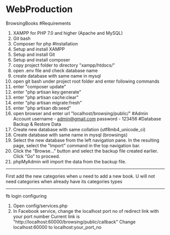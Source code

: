 # WebProduction
BrowsingBooks
#Requirements
1. XAMPP for PHP 7.0 and higher (Apache and MySQL)
2. Git bash
3. Composer for php
#Installation 
1. Setup and install XAMPP
2. Setup and install Git
3. Setup and install composer
4. copy project folder to directory "xampp/htdocs/"
5. open .env file and check database name
6. create database with same name in mysql
6. open git bash under project root folder and enter following commands
7. enter "composer update"
8. enter "php artisan key:generate"
9. enter "php artisan cache:clear"
10. enter "php artisan migrate:fresh"
11. enter "php artisan db:seed"
11. open browser and enter url "localhost/browsing/public/"
#Admin Account
username - admin@gmail.com
password - 123456
#Database Backup & Restore Data
1. Create new database with same collation (utf8mb4_unicode_ci)
2. Create database with same name in mysql (browsings)
3. Select the new database from the left navigation pane. In the resulting page, select the "Import" command in the top navigation bar. 
4. Click the "Browse…" button and select the backup file created earlier. Click "Go" to proceed.
5. phpMyAdmin will import the data from the backup file.
*****
First add the new categories when u need to add a new book. U will not need categories when already have its categories types
*****
fb login configuring
1. Open config/services.php
2. In Facebook service, change the localhost port no of redirect link with your port number
	Current link is "http://localhost:60000/browsing/public/callback"
	Change localhost:60000 to localhost:your_port_no

